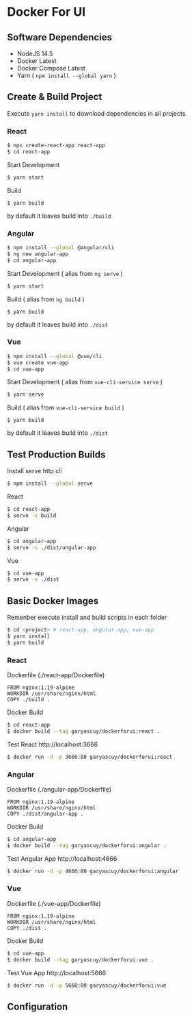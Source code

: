# Docker For UI

## Software Dependencies 

- NodeJS 14.5
- Docker Latest
- Docker Compose Latest
- Yarn ( `npm install --global yarn` )

## Create & Build Project 

Execute `yarn install` to download dependencies in all projects.

### React

```sh
$ npx create-react-app react-app
$ cd react-app
```

Start Development
```sh
$ yarn start
```

Build
```
$ yarn build
```

by default it leaves build into `./build`

### Angular 

```sh
$ npm install --global @angular/cli
$ ng new angular-app
$ cd angular-app
```

Start Development ( alias from `ng serve` )
```sh
$ yarn start
```

Build ( alias from `ng build` )
```
$ yarn build
```

by default it leaves build into `./dist`

### Vue
```sh
$ npm install --global @vue/cli
$ vue create vue-app
$ cd vue-app
```

Start Development ( alias from `vue-cli-service serve` )
```sh
$ yarn serve
```

Build ( alias from `vue-cli-service build` )
```
$ yarn build
```

by default it leaves build into `./dist`

## Test Production Builds 

Install serve http cli
```sh
$ npm install --global serve
```

React 
```sh
$ cd react-app
$ serve -s build       
```

Angular
```sh
$ cd angular-app
$ serve -s ./dist/angular-app
```

Vue
```sh
$ cd vue-app
$ serve -s ./dist
```

## Basic Docker Images 

Remenber execute install and build scripts in each folder
```sh
$ cd <project> # react-app, angular-app, vue-app
$ yarn install
$ yarn build
```

### React

Dockerfile (./react-app/Dockerfile)
```
FROM nginx:1.19-alpine
WORKDIR /usr/share/nginx/html
COPY ./build .
```

Docker Build
```sh
$ cd react-app
$ docker build --tag garyascuy/dockerforui:react .
```

Test React http://localhost:3666
```sh
$ docker run -d -p 3666:80 garyascuy/dockerforui:react
```

### Angular

Dockerfile (./angular-app/Dockerfile)
```
FROM nginx:1.19-alpine
WORKDIR /usr/share/nginx/html
COPY ./dist/angular-app .
```

Docker Build
```sh
$ cd angular-app
$ docker build --tag garyascuy/dockerforui:angular .
```

Test Angular App http://localhost:4666
```sh
$ docker run -d -p 4666:80 garyascuy/dockerforui:angular
```

### Vue

Dockerfile (./vue-app/Dockerfile)
```
FROM nginx:1.19-alpine
WORKDIR /usr/share/nginx/html
COPY ./dist .
```

Docker Build
```sh
$ cd vue-app
$ docker build --tag garyascuy/dockerforui:vue .
```

Test Vue App http://localhost:5666
```sh
$ docker run -d -p 5666:80 garyascuy/dockerforui:vue
```


## Configuration

